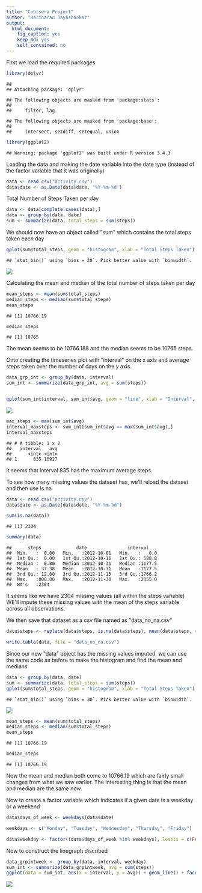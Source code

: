 ```yaml
---
title: "Coursera Project"
author: "Hariharan Jayashankar"
output: 
  html_document: 
    fig_caption: yes
    keep_md: yes
    self_contained: no
---
```


First we load the required packages

```r
library(dplyr)
```

```
## 
## Attaching package: 'dplyr'
```

```
## The following objects are masked from 'package:stats':
## 
##     filter, lag
```

```
## The following objects are masked from 'package:base':
## 
##     intersect, setdiff, setequal, union
```

```r
library(ggplot2)
```

```
## Warning: package 'ggplot2' was built under R version 3.4.3
```

Loading the data and making the date variable into the date type (instead of the factor variable that it was originally)


```r
data <- read.csv("activity.csv")
data$date <- as.Date(data$date, "%Y-%m-%d")
```

Total Number of Steps Taken per day

```r
data <- data[complete.cases(data),]
data <- group_by(data, date)
sum <- summarize(data, total_steps = sum(steps))
```

We should now have an object called "sum" which contains the total steps taken each day


```r
qplot(sum$total_steps, geom = "histogram", xlab = "Total Steps Taken")
```

```
## `stat_bin()` using `bins = 30`. Pick better value with `binwidth`.
```

![](PA1_template_files/figure-html/unnamed-chunk-4-1.png)<!-- -->

Calculating the mean and median of the total number of steps taken per day


```r
mean_steps <- mean(sum$total_steps)
median_steps <- median(sum$total_steps)
mean_steps
```

```
## [1] 10766.19
```

```r
median_steps
```

```
## [1] 10765
```

The mean seems to be 10766.188 and the median seems to be 10765 steps.

Onto creating the timeseries plot with "interval" on the x axis and average steps taken over the number of days on the y axis.


```r
data_grp_int <- group_by(data, interval)
sum_int <- summarize(data_grp_int, avg = sum(steps))


qplot(sum_int$interval, sum_int$avg, geom = "line", xlab = "Interval", ylab = "Average Steps Taken")
```

![](PA1_template_files/figure-html/unnamed-chunk-6-1.png)<!-- -->

```r
max_steps <- max(sum_int$avg)
interval_maxsteps <- sum_int[sum_int$avg == max(sum_int$avg),]
interval_maxsteps
```

```
## # A tibble: 1 x 2
##   interval   avg
##      <int> <int>
## 1      835 10927
```

It seems that interval 835 has the maximum average steps.

To see how many missing values the dataset has, we'll reload the dataset and then use is.na


```r
data <- read.csv("activity.csv")
data$date <- as.Date(data$date, "%Y-%m-%d")

sum(is.na(data))
```

```
## [1] 2304
```

```r
summary(data)
```

```
##      steps             date               interval     
##  Min.   :  0.00   Min.   :2012-10-01   Min.   :   0.0  
##  1st Qu.:  0.00   1st Qu.:2012-10-16   1st Qu.: 588.8  
##  Median :  0.00   Median :2012-10-31   Median :1177.5  
##  Mean   : 37.38   Mean   :2012-10-31   Mean   :1177.5  
##  3rd Qu.: 12.00   3rd Qu.:2012-11-15   3rd Qu.:1766.2  
##  Max.   :806.00   Max.   :2012-11-30   Max.   :2355.0  
##  NA's   :2304
```

It seems like we have 2304 missing values (all within the steps variable)
WE'll impute these missing values with the mean of the steps variable across all observations.

We then save that dataset as a csv file named as "data_no_na.csv"


```r
data$steps <- replace(data$steps, is.na(data$steps), mean(data$steps, na.rm = TRUE))

write.table(data, file = "data_no_na.csv")
```

Since our new "data" object has the missing values imputed, we can use the same code as before to make the histogram and find the mean and medians


```r
data <- group_by(data, date)
sum <- summarize(data, total_steps = sum(steps))
qplot(sum$total_steps, geom = "histogram", xlab = "Total Steps Taken")
```

```
## `stat_bin()` using `bins = 30`. Pick better value with `binwidth`.
```

![](PA1_template_files/figure-html/unnamed-chunk-9-1.png)<!-- -->

```r
mean_steps <- mean(sum$total_steps)
median_steps <- median(sum$total_steps)
mean_steps
```

```
## [1] 10766.19
```

```r
median_steps
```

```
## [1] 10766.19
```

Now the mean and median both come to 10766.19 which are fairly small changes from what we saw earlier. The interesting thing is that the mean and median are the same now.

Now to create a factor variable which indicates if a given date is a weekday or a weekend


```r
data$days_of_week <- weekdays(data$date)

weekdays <- c("Monday", "Tuesday", "Wednesday", "Thursday", "Friday")

data$weekday <- factor((data$days_of_week %in% weekdays), levels = c(FALSE, TRUE), labels = c("Weekend", "Weekday"))
```

Now to construct the linegraph discribed


```r
data_grpintweek <- group_by(data, interval, weekday)
sum_int <- summarize(data_grpintweek, avg = sum(steps))
ggplot(data = sum_int, aes(x = interval, y = avg)) + geom_line() + facet_grid(weekday~.)
```

![](PA1_template_files/figure-html/unnamed-chunk-11-1.png)<!-- -->
